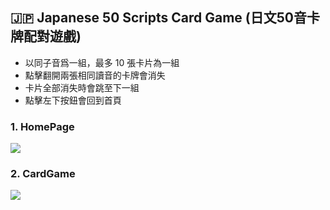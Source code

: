 ## 🇯🇵 Japanese 50 Scripts Card Game (日文50音卡牌配對遊戲)

- 以同子音爲一組，最多 10 張卡片為一組
- 點擊翻開兩張相同讀音的卡牌會消失
- 卡片全部消失時會跳至下一組
- 點擊左下按鈕會回到首頁

### 1. HomePage
![](https://github.com/sleepyhazzzel/jp-50pron-card-game/blob/main/images/homepage.png)

### 2. CardGame
![](https://github.com/sleepyhazzzel/jp-50pron-card-game/blob/main/images/cardgame.png)
